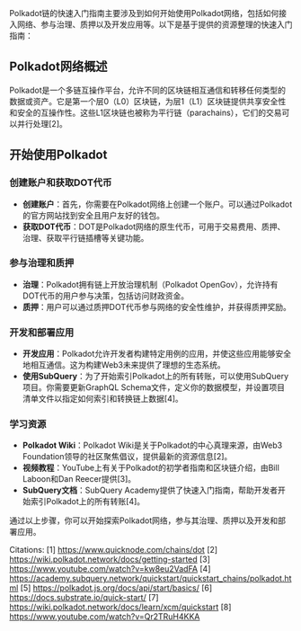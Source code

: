Polkadot链的快速入门指南主要涉及到如何开始使用Polkadot网络，包括如何接入网络、参与治理、质押以及开发应用等。以下是基于提供的资源整理的快速入门指南：

## Polkadot网络概述

Polkadot是一个多链互操作平台，允许不同的区块链相互通信和转移任何类型的数据或资产。它是第一个层0（L0）区块链，为层1（L1）区块链提供共享安全性和安全的互操作性。这些L1区块链也被称为平行链（parachains），它们的交易可以并行处理[2]。

## 开始使用Polkadot

### 创建账户和获取DOT代币

- **创建账户**：首先，你需要在Polkadot网络上创建一个账户。可以通过Polkadot的官方网站找到安全且用户友好的钱包。
- **获取DOT代币**：DOT是Polkadot网络的原生代币，可用于交易费用、质押、治理、获取平行链插槽等关键功能。

### 参与治理和质押

- **治理**：Polkadot拥有链上开放治理机制（Polkadot OpenGov），允许持有DOT代币的用户参与决策，包括访问财政资金。
- **质押**：用户可以通过质押DOT代币参与网络的安全性维护，并获得质押奖励。

### 开发和部署应用

- **开发应用**：Polkadot允许开发者构建特定用例的应用，并使这些应用能够安全地相互通信。这为构建Web3未来提供了理想的生态系统。
- **使用SubQuery**：为了开始索引Polkadot上的所有转账，可以使用SubQuery项目。你需要更新GraphQL Schema文件，定义你的数据模型，并设置项目清单文件以指定如何索引和转换链上数据[4]。

### 学习资源

- **Polkadot Wiki**：Polkadot Wiki是关于Polkadot的中心真理来源，由Web3 Foundation领导的社区聚焦倡议，提供最新的资源信息[2]。
- **视频教程**：YouTube上有关于Polkadot的初学者指南和区块链介绍，由Bill Laboon和Dan Reecer提供[3]。
- **SubQuery文档**：SubQuery Academy提供了快速入门指南，帮助开发者开始索引Polkadot上的所有转账[4]。

通过以上步骤，你可以开始探索Polkadot网络，参与其治理、质押以及开发和部署应用。

Citations:
[1] https://www.quicknode.com/chains/dot
[2] https://wiki.polkadot.network/docs/getting-started
[3] https://www.youtube.com/watch?v=kw8eu2VadFA
[4] https://academy.subquery.network/quickstart/quickstart_chains/polkadot.html
[5] https://polkadot.js.org/docs/api/start/basics/
[6] https://docs.substrate.io/quick-start/
[7] https://wiki.polkadot.network/docs/learn/xcm/quickstart
[8] https://www.youtube.com/watch?v=Qr2TRuH4KKA
